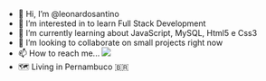 - 👋 Hi, I’m @leonardosantino
- 👀 I’m interested in to learn Full Stack Development
- 🌱 I’m currently learning about JavaScript, MySQL, Html5 e Css3
- 💞️ I’m looking to collaborate on small projects right now
- 📫 How to reach me... <a href="https://www.linkedin.com/in/leonardosantino/"><img src="https://img.shields.io/badge/-LinkedIn-0077B5?style=flat&logo=Linkedin&logoColor=white"/></a>
- 🗺️ Living in Pernambuco 🇧🇷 

<!---
LeonardoSantino/LeonardoSantino is a ✨ special ✨ repository because its `README.md` (this file) appears on your GitHub profile.
You can click the Preview link to take a look at your changes.
--->
